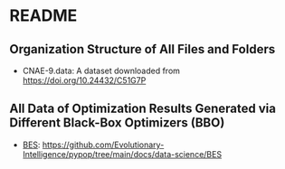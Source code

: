 # README

## Organization Structure of All Files and Folders

* CNAE-9.data: A dataset downloaded from https://doi.org/10.24432/C51G7P

## All Data of Optimization Results Generated via Different Black-Box Optimizers (BBO)

* [BES](https://pypop.readthedocs.io/en/latest/rs/bes.html): https://github.com/Evolutionary-Intelligence/pypop/tree/main/docs/data-science/BES
